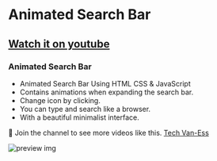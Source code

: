 # Animated Search Bar
## [Watch it on youtube](https://www.youtube.com/@techvanesstube)
### Animated Search Bar

- Animated Search Bar Using HTML CSS & JavaScript
- Contains animations when expanding the search bar.
- Change icon by clicking.
- You can type and search like a browser.
- With a beautiful minimalist interface.

💙 Join the channel to see more videos like this. [Tech Van-Ess](https://www.youtube.com/@techvanesstube)

![preview img](/preview.png)
